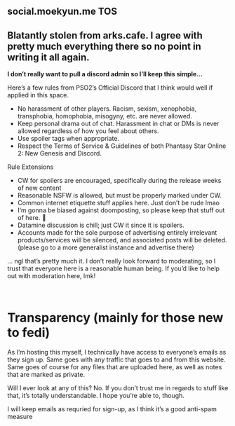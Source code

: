 ## social.moekyun.me TOS

## Blatantly stolen from arks.cafe. I agree with pretty much everything there so no point in writing it all again.

**I don’t really want to pull a discord admin so I’ll keep this simple…**

Here’s a few rules from PSO2’s Official Discord that I think would well if applied in this space.

- No harassment of other players. Racism, sexism, xenophobia, transphobia, homophobia, misogyny, etc. are never allowed.
- Keep personal drama out of chat. Harassment in chat or DMs is never allowed regardless of how you feel about others.
- Use spoiler tags when appropriate.
- Respect the Terms of Service & Guidelines of both Phantasy Star Online 2: New Genesis and Discord.

Rule Extensions
- CW for spoilers are encouraged, specifically during the release weeks of new content
- Reasonable NSFW is allowed, but must be properly marked under CW.
- Common internet etiquette stuff applies here. Just don’t be rude lmao
- I’m gonna be biased against doomposting, so please keep that stuff out of here. 🥲
- Datamine discussion is chill; just CW it since it is spoilers.
- Accounts made for the sole purpose of advertising entirely irrelevant products/services will be silenced, and associated posts will be deleted.
(please go to a more generalist instance and advertise there)

… ngl that’s pretty much it. I don’t really look forward to moderating, so I trust that everyone here is a reasonable human being. If you’d like to help out with moderation here, lmk!

<br/>

# Transparency (mainly for those new to fedi)
As I’m hosting this myself, I technically have access to everyone’s emails as they sign up. Same goes with any traffic that goes to and from this website. Same goes of course for any files that are uploaded here, as well as notes that are marked as private.

Will I ever look at any of this? No. If you don’t trust me in regards to stuff like that, it’s totally understandable. I hope you’re able to, though.

I will keep emails as requried for sign-up, as I think it’s a good anti-spam measure
